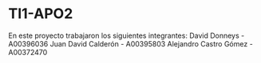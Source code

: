 # TI1-APO2
En este proyecto trabajaron los siguientes integrantes:
David Donneys - A00396036
Juan David Calderón - A00395803
Alejandro Castro Gómez - A00372470
